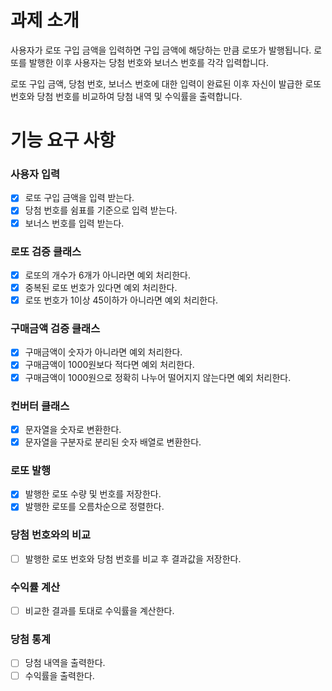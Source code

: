 # 과제 소개

사용자가 로또 구입 금액을 입력하면 구입 금액에 해당하는 만큼 로또가 발행됩니다. 로또를 발행한 이후 사용자는 당첨 번호와 보너스 번호를 각각 입력합니다.

로또 구입 금액, 당첨 번호, 보너스 번호에 대한 입력이 완료된 이후 자신이 발급한 로또 번호와 당첨 번호를 비교하여 당첨 내역 및 수익률을 출력합니다.

# 기능 요구 사항

### 사용자 입력

- [x] 로또 구입 금액을 입력 받는다.
- [x] 당첨 번호를 쉼표를 기준으로 입력 받는다.
- [x] 보너스 번호를 입력 받는다.

### 로또 검증 클래스

- [x] 로또의 개수가 6개가 아니라면 예외 처리한다.
- [x] 중복된 로또 번호가 있다면 예외 처리한다.
- [x] 로또 번호가 1이상 45이하가 아니라면 예외 처리한다.

### 구매금액 검증 클래스

- [x] 구매금액이 숫자가 아니라면 예외 처리한다.
- [x] 구매금액이 1000원보다 적다면 예외 처리한다.
- [x] 구매금액이 1000원으로 정확히 나누어 떨어지지 않는다면 예외 처리한다.

### 컨버터 클래스

- [x] 문자열을 숫자로 변환한다.
- [x] 문자열을 구분자로 분리된 숫자 배열로 변환한다.

### 로또 발행

- [x] 발행한 로또 수량 및 번호를 저장한다.
- [x] 발행한 로또를 오름차순으로 정렬한다.

### 당첨 번호와의 비교

- [ ] 발행한 로또 번호와 당첨 번호를 비교 후 결과값을 저장한다.

### 수익률 계산

- [ ] 비교한 결과를 토대로 수익률을 계산한다.

### 당첨 통계

- [ ] 당첨 내역을 출력한다.
- [ ] 수익률을 출력한다.
